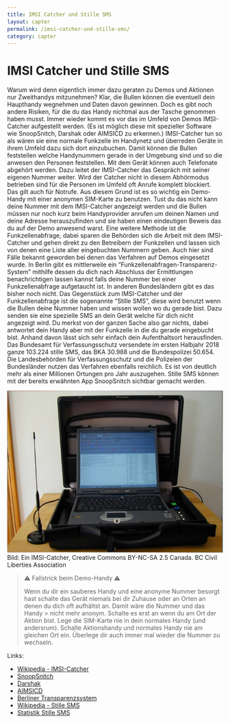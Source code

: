 ```yaml
---
title: IMSI Catcher und Stille SMS
layout: capter
permalink: /imsi-catcher-und-stille-sms/
category: capter
---
```

# IMSI Catcher und Stille SMS
Warum wird denn eigentlich immer dazu geraten zu Demos und Aktionen nur Zweithandys mitzunehmen?
Klar, die Bullen können die eventuell dein Haupthandy wegnehmen und Daten davon gewinnen. Doch es gibt noch andere Risiken, für die du das Handy nichtmal aus der Tasche genommen haben musst. Immer wieder kommt es vor das im Umfeld von Demos IMSI-Catcher aufgestellt werden. (Es ist möglich diese mit spezieller Software wie SnoopSnitch, Darshak oder AIMSICD zu erkennen.) IMSI-Catcher tun so als wären sie eine normale Funkzelle im Handynetz und überreden Geräte in ihrem Umfeld dazu sich dort einzubuchen.
Damit können die Bullen feststellen welche Handynummern gerade in der Umgebung sind und so die anwesen den Personen feststellen. Mit dem Gerät können auch Telefonate abgehört werden. Dazu leitet der IMSI-Catcher das Gespräch mit seiner eigenen Nummer weiter. Wird der Catcher nicht in diesem Abhörmodus betrieben sind für die Personen im Umfeld oft Anrufe komplett blockiert. 
Das gilt auch für Notrufe. Aus diesem Grund ist es so wichtig ein Demo-Handy mit einer anonymen SIM-Karte zu benutzen. Tust du das nicht kann deine Nummer mit dem IMSI-Catcher angezeigt werden und die Bullen müssen nur noch kurz beim Handyprovider anrufen um deinen Namen und deine Adresse herauszufinden und sie haben einen eindeutigen Beweis das du auf der Demo anwesend warst. Eine weitere Methode ist die Funkzellenabfrage, dabei sparen die Behörden sich die Arbeit mit dem IMSI-Catcher und gehen direkt zu den Betreibern der Funkzellen und lassen sich von denen eine Liste aller eingebuchten Nummern geben. Auch hier sind Fälle bekannt geworden bei denen das Verfahren auf Demos eingesetzt wurde. In Berlin gibt es mittlerweile ein “Funkzellenabfragen-Transparenz-System” mithilfe dessen du dich nach Abschluss der Ermittlungen benachrichtigen lassen kannst falls deine Nummer bei einer Funkzellenabfrage aufgetaucht ist. In anderen Bundesländern gibt es das bisher noch nicht. Das Gegenstück zum IMSI-Catcher und der Funkzellenabfrage ist die sogenannte “Stille SMS”, diese wird benutzt wenn die Bullen deine Nummer haben und wissen wollen wo du gerade bist. Dazu senden sie eine spezielle SMS an dein Gerät welche für dich nicht angezeigt wird. Du merkst von der ganzen Sache also gar nichts, dabei antwortet dein Handy aber mit der Funkzelle in die du gerade eingebucht bist. Anhand davon lässt sich sehr einfach dein Aufenthaltsort herausfinden. Das Bundesamt für Verfassungsschutz versendete im ersten Halbjahr 2018 ganze 103.224 stille SMS, das BKA 30.988 und die Bundespolizei 50.654. Die Landesbehörden für Verfassungsschutz und die Polizeien der Bundesländer nutzen das Verfahren ebenfalls reichlich. Es ist von deutlich mehr als einer Millionen Ortungen pro Jahr auszugehen. Stille SMS können mit der bereits erwähnten App SnoopSnitch sichtbar gemacht werden.

![](../assets/posts/imsi-catcher.jpg)<br>
Bild: Ein IMSI-Catcher, Creative Commons BY-NC-SA 2.5 Canada. BC Civil Liberties Association

> ⚠ Fallstrick beim Demo-Handy ⚠<br>
>
> Wenn du dir ein sauberes Handy und eine anonyme Nummer besorgt hast schalte das Gerät niemals bei dir Zuhause oder an Orten an denen du dich oft aufhältst an. Damit wäre die Nummer und das Handy > nicht mehr anonym. Schalte es erst an wenn du am Ort der Aktion bist. Lege die SIM-Karte nie in dein normales Handy (und andersrum). Schalte Aktionshandy und normales Handy nie am gleichen Ort ein. 
> Überlege dir auch immer mal wieder die Nummer zu wechseln.

Links:

- [Wikipedia - IMSI-Catcher](https://de.wikipedia.org/wiki/IMSI-Catcher)
- [SnoopSnitch](https://opensource.srlabs.de/projects/snoopsnitch)
- [Darshak](https://github.com/darshakframework/darshak)
- [AIMSICD](https://cellularprivacy.github.io/Android-IMI-Catcher-Detector/)
- [Berliner Transparenzsystem](https://fts.berlin.de/)
- [Wikipedia - Stille SMS](https://de.wikipedia.org/wiki/Stille_SMS)
- [Statistik Stille SMS](https://netzpolitik.org/2018/halbjahreswerte-fuer-stille-sms-imsi-catcher-und-funkzellenabfragen/)

